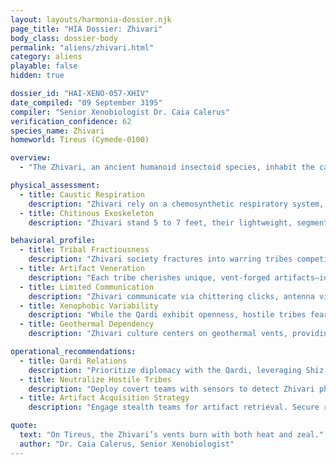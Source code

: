 ```yaml
---
layout: layouts/harmonia-dossier.njk
page_title: "HIA Dossier: Zhivari"
body_class: dossier-body
permalink: "aliens/zhivari.html"
category: aliens
playable: false
hidden: true

dossier_id: "HAI-XENO-057-XHIV"
date_compiled: "09 September 3195"
compiler: "Senior Xenobiologist Dr. Caia Calerus"
verification_confidence: 62
species_name: Zhivari
homeworld: Tireus (Cymede-0100)

overview:
  - "The Zhivari, an ancient humanoid insectoid species, inhabit the caustic, frozen world of Tireus, dwelling in vast underground cities sustained by geothermal vents. Their physiology, uniquely adapted to metabolize Tireus’s toxic atmosphere, precludes survival in standard environments, restricting off-world contact. A tech level 2 society riven by tribal civil war, the Zhivari split into factions with divergent attitudes toward outsiders: the Qardi trade with the Exchange, while hostile tribes brandish crude explosives and crossbows against intruders. Their resources and ancestral artifacts hold economic and potential pretech value, but their insular conflicts challenge Harmonia Astralis’s strategic interests on Tireus."

physical_assessment:
  - title: Caustic Respiration
    description: "Zhivari rely on a chemosynthetic respiratory system, metabolizing Tireus’s sulfurous, ammonia-rich atmosphere through enzyme-driven catalysis in spiracle-like lungs. This bonds caustic gases with trace oxygen for bioenergy, but standard atmospheres trigger cellular collapse within minutes, akin to acid poisoning. Off-Tireus survival requires sealed suits filled with artificial caustic air, confining them to geothermal-heated cities and hindering diplomacy."
  - title: Chitinous Exoskeleton
    description: "Zhivari stand 5 to 7 feet, their lightweight, segmented exoskeletons—iridescent blue-green to mottled gray—shielding against Tireus’s winds and low-tech weapons. Four arms (two primary, two secondary) with clawed digits excel at burrowing and tool use. Luminescent compound eyes and vibration-sensitive antennae navigate dimly lit caverns. Their acrid odor and proboscis-like mouths, adapted for fungal diets, unsettle outsiders, impeding persuasion."

behavioral_profile:
  - title: Tribal Fractiousness
    description: "Zhivari society fractures into warring tribes competing over geothermal vents and sacred artifacts. Hostile tribes, such as Vex’kar and Thul’dri, repel outsiders with guerrilla tactics—venom-tipped crossbows and caustic explosives—guarding their resources. The Qardi, conversely, trade with the Exchange, offering cautious cooperation but prioritizing artifact sanctity."
  - title: Artifact Veneration
    description: "Each tribe cherishes unique, vent-forged artifacts—idols, totems, or jewelry—believed to embody ancestral power, possibly of pretech origin. Guarded with fanatical zeal, these relics provoke violent retaliation if threatened, complicating covert operations on Tireus."
  - title: Limited Communication
    description: "Zhivari communicate via chittering clicks, antenna vibrations, and pheromones, requiring TL3 translators for comprehension. Only rare elders, like Shiz’lo of the Qardi, speak broken Common, limiting negotiations and necessitating reliance on Exchange intermediaries."
  - title: Xenophobic Variability
    description: "While the Qardi exhibit openness, hostile tribes fear atmospheric ‘poisoning’ by off-world technology, viewing outsiders as threats to vents and artifacts. Their coordinated ambushes demand cautious engagement, as unpredictability risks operational losses."
  - title: Geothermal Dependency
    description: "Zhivari culture centers on geothermal vents, providing heat, power, and fungal sustenance. Rituals—etching chitin scrolls, weaving fungal tapestries—revolve around these ‘heart-vents,’ making territorial disputes existential. Interference, such as mining, escalates tribal conflicts."

operational_recommendations:
  - title: Qardi Relations
    description: "Prioritize diplomacy with the Qardi, leveraging Shiz’lo and the Exchange as liaisons to secure trade. Offer advanced technology to foster trust and encourage artifact disclosure, ensuring Harmonia Astralis’s access to their resources without provoking hostility."
  - title: Neutralize Hostile Tribes
    description: "Deploy covert teams with sensors to detect Zhivari pheromone trails, countering ambushes. Apply overwhelming force to neutralize hostile tribes, allowing survivors to retreat and reveal their vent locations and artifact caches."
  - title: Artifact Acquisition Strategy
    description: "Engage stealth teams for artifact retrieval. Secure relics in vaults to prevent tribal retaliation. Extract the vaults with haste to cripple their ability to retaliate."

quote:
  text: "On Tireus, the Zhivari’s vents burn with both heat and zeal."
  author: "Dr. Caia Calerus, Senior Xenobiologist"
---
```

